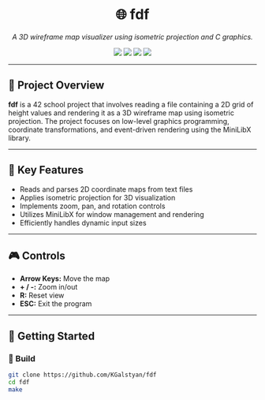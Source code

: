 <h1 align="center">🌐 fdf</h1>

<p align="center">
  <i>A 3D wireframe map visualizer using isometric projection and C graphics.</i>
</p>

<p align="center">
  <img src="https://img.shields.io/badge/Language-C-blue.svg" />
  <img src="https://img.shields.io/badge/Graphics-MiniLibX-red.svg" />
  <img src="https://img.shields.io/badge/Project-fdf-yellowgreen.svg" />
  <img src="https://img.shields.io/badge/Status-Completed-brightgreen.svg" />
</p>

---

## 📌 Project Overview

**fdf** is a 42 school project that involves reading a file containing a 2D grid of height values and rendering it as a 3D wireframe map using isometric projection. The project focuses on low-level graphics programming, coordinate transformations, and event-driven rendering using the MiniLibX library.

---

## 🧠 Key Features

- Reads and parses 2D coordinate maps from text files  
- Applies isometric projection for 3D visualization  
- Implements zoom, pan, and rotation controls  
- Utilizes MiniLibX for window management and rendering  
- Efficiently handles dynamic input sizes  

---

## 🎮 Controls

- **Arrow Keys:** Move the map  
- **+ / -:** Zoom in/out  
- **R:** Reset view  
- **ESC:** Exit the program  

---

## 🚀 Getting Started

### 🔨 Build

```bash
git clone https://github.com/KGalstyan/fdf
cd fdf
make
